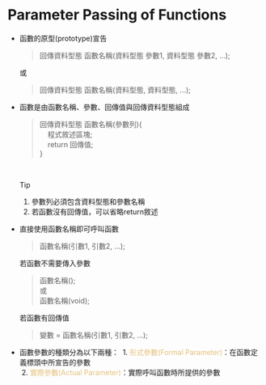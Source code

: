 # Parameter Passing of Functions

- 函數的原型(prototype)宣告
  >回傳資料型態 函數名稱(資料型態 參數1, 資料型態 參數2, ...);

  或
  >回傳資料型態 函數名稱(資料型態, 資料型態, ...);

- 函數是由函數名稱、參數、回傳值與回傳資料型態組成
  >回傳資料型態 函數名稱(參數列){  
  >&nbsp;&nbsp;&nbsp;&nbsp;程式敘述區塊;  
  >&nbsp;&nbsp;&nbsp;&nbsp;return 回傳值;  
  >}

  &nbsp;
  >[!TIP]
  >1. 參數列必須包含資料型態和參數名稱  
  >2. 若函數沒有回傳值，可以省略return敘述

- 直接使用函數名稱即可呼叫函數
  >函數名稱(引數1, 引數2, ...);

  若函數不需要傳入參數
  >函數名稱();  
  >或  
  >函數名稱(void);

  若函數有回傳值
  >變數 = 函數名稱(引數1, 引數2, ...);

- 函數參數的種類分為以下兩種：
&nbsp;1. <span style="color:#e5c07b">形式參數(Formal Parameter)</span>：在函數定義標頭中所宣告的參數  
&nbsp;2. <span style="color:#e5c07b">實際參數(Actual Parameter)</span>：實際呼叫函數時所提供的參數
